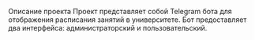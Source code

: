 Описание проекта
Проект представляет собой Telegram бота для отображения расписания занятий в университете. Бот предоставляет два интерфейса: администраторский и пользовательский.
